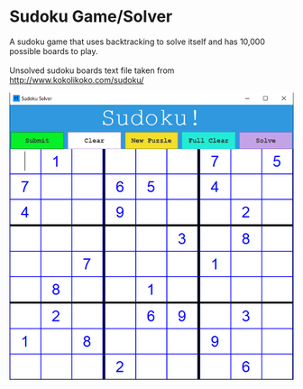# Sudoku Game/Solver
A sudoku game that uses backtracking to solve itself and has 10,000 possible boards to play.
<br/><br/>
Unsolved sudoku boards text file taken from http://www.kokolikoko.com/sudoku/

![thumbnmail](resources/thumbnail.png)